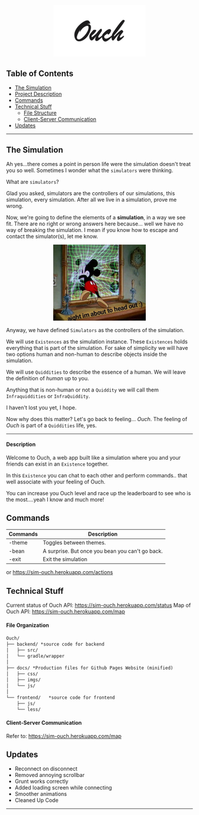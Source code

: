 <p align="center">
<img src="docs/imgs/logo.png" width="250"/>
</p>

## Table of Contents
* [The Simulation](#the-simulation)
* [Project Description](#description)
* [Commands](#commands)
* [Technical Stuff](#technical-stuff)
    * [File Structure](#file-organization)
    * [Client-Server Communication](#client-server-communcation)
* [Updates](#updates)
---

## The Simulation
  Ah yes...there comes a point in person life were the simulation doesn't treat you so well. Sometimes I wonder what the `simulators` were thinking. 
  
  What are `simulators`? 
  
  Glad you asked, simulators are the controllers of our simulations, this simulation, every simulation. After all we live in a simulation, prove me wrong. 
  
  Now, we're going to define the elements of a **simulation**, in a way we see fit. There are no right or wrong answers here because... well we have no way of breaking the simulation. I mean if you know how to escape and contact the simulator(s), let me know. 
  
<p align="center">
<img src="docs/imgs/somethingspecial.jpg" width="250"/>
</p>
  
  Anyway, we have defined `Simulators` as the controllers of the simulation. 
  
  We will use `Existences` as the simulation instance. These `Existences` holds everything that is part of the simulation. For sake of simplicity we will have two options human and non-human to describe objects inside the simulation. 
  
  We will use `Quiddities` to describe the essence of a human. We will leave the definition of *human* up to you. 
  
  Anything that is non-human or not a `Quiddity`  we will call them `Infraquiddities`  or `InfraQuiddity`. 
  
  I haven't lost you yet, I hope. 
  
  Now why does this matter? Let's go back to feeling... *Ouch*. The feeling of *Ouch* is part of a `Quiddities` life, yes.
  
  ---
  #### Description
  Welcome to Ouch, a web app built like a simulation where you and your friends can exist in an `Existence` together. 
  
  In this `Existence` you can chat to each other and perform commands.. that well associate with your feeling of Ouch.
  
  You can increase you Ouch level and race up the leaderboard to see who is the most....yeah I know and much more!
 
  ## Commands
  
  | Commands  | Description |
  | ------------- | ------------- |
  | -theme  | Toggles between themes.  |
  | -bean  | A surprise. But once you bean you can't go back.  |
  | -exit  | Exit the simulation  |
  
  
  or https://sim-ouch.herokuapp.com/actions 

## Technical Stuff
Current status of Ouch API: https://sim-ouch.herokuapp.com/status 
Map of Ouch API: https://sim-ouch.herokuapp.com/map 
#### File Organization

```text
Ouch/
├── backend/ *source code for backend
│   ├── src/
│   └── gradle/wrapper
│
├── docs/ *Production files for Github Pages Website (minified)
│   ├── css/
│   ├── imgs/
│   └── js/
│
└── frontend/   *source code for frontend
    ├── js/
    └── less/

```

#### Client-Server Communication

Refer to: https://sim-ouch.herokuapp.com/map      
    
## Updates
* Reconnect on disconnect
* Removed annoying scrollbar
* Grunt works correctly
* Added loading screen while connecting
* Smoother animations
* Cleaned Up Code
 
---
